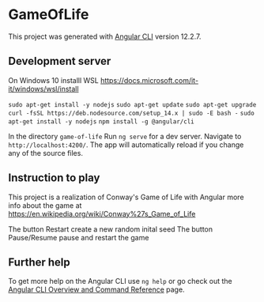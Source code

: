 # GameOfLife

This project was generated with [Angular CLI](https://github.com/angular/angular-cli) version 12.2.7.

## Development server

On Windows 10 installl WSL https://docs.microsoft.com/it-it/windows/wsl/install

`sudo apt-get install -y nodejs`
`sudo apt-get update`
`sudo apt-get upgrade`
`curl -fsSL https://deb.nodesource.com/setup_14.x | sudo -E bash -`
`sudo apt-get install -y nodejs`
`npm install -g @angular/cli`

In the directory `game-of-life` Run `ng serve` for a dev server. Navigate to `http://localhost:4200/`. The app will automatically reload if you change any of the source files.

## Instruction to play
This project is a realization of Conway's Game of Life with Angular 
more info about the game at https://en.wikipedia.org/wiki/Conway%27s_Game_of_Life

The button Restart create a new random inital seed
The button Pause/Resume pause and restart the game

## Further help

To get more help on the Angular CLI use `ng help` or go check out the [Angular CLI Overview and Command Reference](https://angular.io/cli) page.
